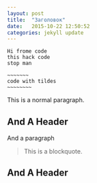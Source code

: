 ```yaml
---
layout: post
title:  "Заголовок"
date:   2015-10-22 12:50:52
categories: jekyll update
---
```

    Hi frome code
    this hack code
    stop man

~~~~~~~~~~~~
~~~~~~~
code with tildes
~~~~~~~~
~~~~~~~~~~~~~~~~~~


This is a normal
paragraph.

And A Header
------------
And a paragraph

> This is a blockquote.

And A Header
------------
